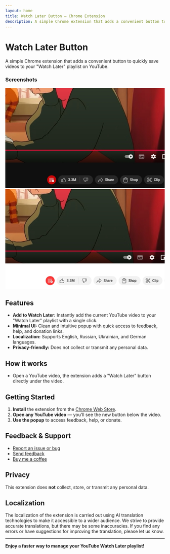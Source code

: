 ```yaml
---
layout: home
title: Watch Later Button — Chrome Extension
description: A simple Chrome extension that adds a convenient button to quickly save videos to your "Watch Later" playlist on YouTube.
---
```


# Watch Later Button

A simple Chrome extension that adds a convenient button to quickly save videos to your "Watch Later" playlist on YouTube.

### Screenshots

![Dark theme](/assets/screenshots/640%20x%20400.jpg)
![Light theme](/assets/screenshots/640%20x%20400_white.jpg)

## Features

- **Add to Watch Later:** Instantly add the current YouTube video to your "Watch Later" playlist with a single click.
- **Minimal UI:** Clean and intuitive popup with quick access to feedback, help, and donation links.
- **Localization:** Supports English, Russian, Ukrainian, and German languages.
- **Privacy-friendly:** Does not collect or transmit any personal data.

## How it works

- Open a YouTube video, the extension adds a "Watch Later" button directly under the video.


## Getting Started

1. **Install** the extension from the [Chrome Web Store](https://chromewebstore.google.com/detail/watch-later-button/igehcnnhegiagilpnablldbbcnjabkab).
2. **Open any YouTube video** — you’ll see the new button below the video.
3. **Use the popup** to access feedback, help, or donate.

## Feedback & Support

- [Report an issue or bug](https://chromewebstore.google.com/detail/watch-later-button/igehcnnhegiagilpnablldbbcnjabkab/support)
- [Send feedback](https://chromewebstore.google.com/detail/watch-later-button/igehcnnhegiagilpnablldbbcnjabkab/reviews)
- [Buy me a coffee](https://www.buymeacoffee.com/pletnovalex)

## Privacy

This extension does **not** collect, store, or transmit any personal data.

## Localization

The localization of the extension is carried out using AI translation technologies to make it accessible to a wider audience. We strive to provide accurate translations, but there may be some inaccuracies. If you find any errors or have suggestions for improving the translation, please let us know.

---

**Enjoy a faster way to manage your YouTube Watch Later playlist!**